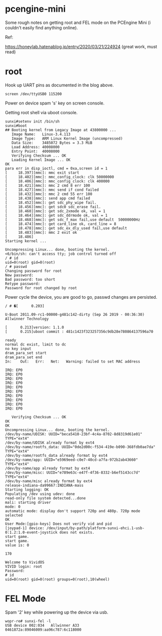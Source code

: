 # pcengine-mini

Some rough notes on getting root and FEL mode on the PCEngine Mini (i couldn't easily find anything online).

Ref:

https://honeylab.hatenablog.jp/entry/2020/03/21/224924 (great work, must read)


# root

Hook up UART pins as documented in the blog above.

```
screen /dev/ttyUSB0 115200
```

Power on device spam 's' key on screen console.

Getting root shell via uboot console.

```
sunxi#setenv init /bin/sh
sunxi#boot
## Booting kernel from Legacy Image at 43800000 ...
   Image Name:   Linux-3.4.113
   Image Type:   ARM Linux Kernel Image (uncompressed)
   Data Size:    3485072 Bytes = 3.3 MiB
   Load Address: 40008000
   Entry Point:  40008000
   Verifying Checksum ... OK
   Loading Kernel Image ... OK
OK
para err in disp_ioctl, cmd = 0xa,screen id = 1
[     18.397][mmc]: mmc exit start
[     18.402][mmc]: mmc_config_clock: clk 50000000
[     18.406][mmc]: mmc_config_clock: clk 400000
[     18.421][mmc]: mmc 2 cmd 8 err 100
[     18.427][mmc]: mmc send if cond failed
[     18.432][mmc]: mmc 2 cmd 55 err 100
[     18.438][mmc]: send app cmd failed
[     18.452][mmc]: get sdc_phy_wipe fail.
[     18.456][mmc]: get sdc0 sdc_erase fail.
[     18.460][mmc]: get sdc_2xmode ok, val = 1
[     18.464][mmc]: get sdc_ddrmode ok, val = 1
[     18.468][mmc]: get sdc_f_max fail,use default  50000000Hz
[     18.474][mmc]: get card_line ok, card_line = 8
[     18.478][mmc]: get sdc_ex_dly_used fail,use default
[     18.483][mmc]: mmc 2 exit ok
[     18.486]
Starting kernel ...

Uncompressing Linux... done, booting the kernel.
<6/bin/sh: can't access tty; job control turned off
/ # id
uid=0(root) gid=0(root)
/ # passwd
Changing password for root
New password: 
Bad password: too short
Retype password: 
Password for root changed by root
```

Power cycle the device, you are good to go, passwd changes are persisted. 

```
/ # �[      0.203]

U-Boot 2011.09-rc1-00000-g481c142-dirty (Sep 26 2019 - 00:36:30) Allwinner Technology 

[      0.213]version: 1.1.0
[      0.215]uboot commit : 481c1423f323257356c9db28e780864137596a70
 
ready
normal dc exist, limit to dc
no key input
dram_para_set start
dram_para_set end
In:    Out:   Err:   Net:   Warning: failed to set MAC address

IRQ: EP0
IRQ: EP0
IRQ: EP0
IRQ: EP0
IRQ: EP0
IRQ: EP0
IRQ: EP0
IRQ: EP0
IRQ: EP0
IRQ: EP0

   Verifying Checksum ... OK
OK
OK
Uncompressing Linux... done, booting the kernel.
/dev/by-name/UDISK: UUID="beca5410-23bf-4c4a-8702-8d8319d61e01" TYPE="ext4"
/dev/by-name/UDISK already format by ext4
/dev/by-name/rootfs_data: UUID="0de2d00c-f534-419e-b090-368fdb0ae7da" TYPE="ext4"
/dev/by-name/rootfs_data already format by ext4
/dev/by-name/app: UUID="e5969eed-c0e7-40cd-a7fa-972b2ab43660" TYPE="ext4"
/dev/by-name/app already format by ext4
/dev/by-name/misc: UUID="e789e63c-e47f-4f36-8332-b6ef5143cc7d" TYPE="ext4"
/dev/by-name/misc already format by ext4
release-indiana-da99667:INDIANA-mass
Starting logging: OK
Populating /dev using udev: done
read-only file system detected...done
mali: starting driver
mode: 0
automatic mode: display don't support 720p and 480p. 720p mode selected
OK
User Mode:[gpio-keys] Does not verify vid and pid
[joypad-1] device: /dev/input/by-path/platform-sunxi-ehci.1-usb-0:1.2:1.0-event-joystick does not exists.
start game.
start game.
value is: 0

170

Welcome to VividOS
VIVID login: root
Password: 
# id
uid=0(root) gid=0(root) groups=0(root),10(wheel)

```


# FEL Mode

Spam '2' key while powering up the device via usb. 

```
wopr-re# sunxi-fel -l
USB device 002:034   Allwinner A33     0461872a:89046009:aa96c787:6c118000
```

